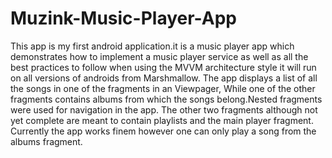 # Muzink-Music-Player-App
This app is my first android application.it is a music player app which demonstrates how to implement 
a music player service as well as all the best practices to follow when using the MVVM architecture style
it will run on all versions of androids from Marshmallow.
The app displays a list of all the songs in one of the fragments in an Viewpager, While one of the 
other fragments contains albums from which the songs belong.Nested fragments were used for navigation in the app.
The other two fragments although not yet complete are meant to contain playlists and the main player fragment.
Currently the app works finem however one can only play a song from the albums fragment.
